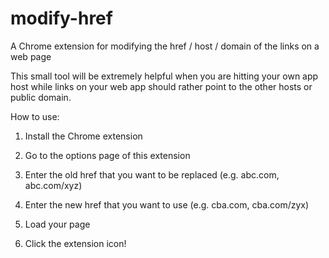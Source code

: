 # modify-href
A Chrome extension for modifying the href / host / domain of the links on a web page

This small tool will be extremely helpful when you are hitting your own app host while links on your web app should rather point to the other hosts or public domain.

How to use:

1. Install the Chrome extension

2. Go to the options page of this extension

3. Enter the old href that you want to be replaced (e.g. abc.com, abc.com/xyz)

4. Enter the new href that you want to use (e.g. cba.com, cba.com/zyx)

5. Load your page

6. Click the extension icon!
